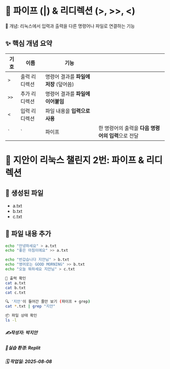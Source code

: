 # 📌 파이프 (|) & 리디렉션 (>, >>, <)

🧠 개념: 리눅스에서 입력과 출력을 다른 명령어나 파일로 연결하는 기능

## ✨ 핵심 개념 요약
| 기호   | 이름      | 기능                       |                                |
| ---- | ------- | ------------------------ | ------------------------------ |
| `>`  | 출력 리디렉션 | 명령어 결과를 **파일에 저장** (덮어씀) |                                |
| `>>` | 추가 리디렉션 | 명령어 결과를 **파일에 이어붙임**     |                                |
| `<`  | 입력 리디렉션 | 파일 내용을 **입력으로 사용**       |                                |
| \`   | \`      | 파이프                      | 한 명령어의 출력을 **다음 명령어의 입력**으로 전달 |

# 🐧 지안이 리눅스 챌린지 2번: 파이프 & 리디렉션

## 📁 생성된 파일
- a.txt
- b.txt
- c.txt

## 📄 파일 내용 추가
```bash
echo "안녕하세요" > a.txt
echo "좋은 아침이에요" >> a.txt

echo "반갑습니다 지안님" > b.txt
echo "영어로는 GOOD MORNING" >> b.txt
echo "오늘 뭐하세요 지안님" > c.txt

🧪 출력 확인
cat a.txt
cat b.txt
cat c.txt

🔍 '지안'이 들어간 줄만 보기 (파이프 + grep)
cat *.txt | grep "지안"

📦 파일 상태 확인
ls -l
```

##### ✍️작성자: 박지안
##### 🐧실습 환경: Replit
##### 🗓️ 작업일: 2025-08-08
